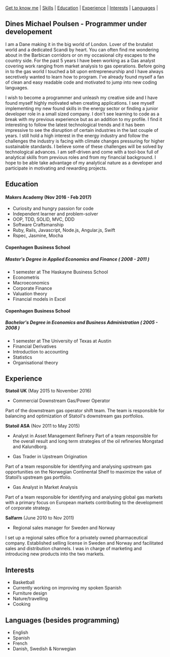 [Get to know me](https://github.com/dinespoulsen/CV#get-to-know-me) | [Skills](https://github.com/dinespoulsen/CV#skills) | [Education](https://github.com/dinespoulsen/CV#education) | [Experience](https://github.com/dinespoulsen/CV#experience) | [Interests](https://github.com/dinespoulsen/CV#interests) | [Languages](https://github.com/dinespoulsen/CV#interests) |

## Dines Michael Poulsen - Programmer under developement

I am a Dane making it in the big world of London. Lover of the brutalist world and a dedicated Scandi by heart. You can often find me wondering about in the Barbican corridors or on my occasional city escapes to the country side. For the past 5 years I have been working as a Gas analyst covering work ranging from market analysis to gas operations. Before going in to the gas world I touched a bit upon entrepreneurship and I have always secretively wanted to learn how to program.  I've already found myself a fan of clean and easy readable code and motivated to jump into new coding languages.

 I wish to become a programmer and unleash my creative side and I have found myself highly motivated when creating applications. I see myself implementing my new found skills in the energy sector or finding a junior developer role in a small sized company. I don't see learning to code as a break with my previous experience but as an addition to my profile. I find it interesting to follow the latest technological trends and it has been impressive to see the disruption of certain industries in the last couple of years. I still hold a high interest in the energy industry and follow the challenges the industry is facing with climate changes pressuring for higher sustainable standards. I believe some of these challenges will be solved by technological advances. I am self-driven and come with a tool-box full of analytical skills from previous roles and from my financial background. I hope to be able take advantage of my analytical nature as a developer and participate in motivating and rewarding projects.

## Education

#### Makers Academy (Nov 2016 - Feb 2017)

- Curiosity and hungry passion for code
- Independent learner and problem-solver
- OOP, TDD, SOLID, MVC, DDD
- Software Craftsmanship
- Ruby, Rails, Javascript, Node.js, Angular.js, Swift
- Rspec, Jasmine, Mocha

#### Copenhagen Business School
##### Master's Degree in Applied Economics and Finance ( 2008 - 2011 )
- 1 semester at The Haskayne Business School
- Econometris
- Macroeconomics
- Corporate Finance
- Valuation theory
- Financial models in Excel

#### Copenhagen Business School
##### Bachelor's Degree in Economics and Business Administration ( 2005 - 2008 )
- 1 semester at The University of Texas at Austin
- Financial Derivatives
- Introduction to accounting
- Statistics
- Organisational theory

## Experience

**Statoil UK** (May 2015 to November 2016)    
- Commercial Downstream Gas/Power Operator

Part of the downstream gas operator shift team. The team is responsible for balancing and optimization of Statoil's downstream gas portfolios.

**Statoil ASA** (Nov 2011 to May 2015)   
- Analyst in Asset Management Refinery
Part of a team responsible for the overall result and long term strategies of the oil refineries Mongstad and Kalundborg.

- Gas Trader in Upstream Origination

Part of a team responsible for identifying and analysing upstream gas opportunities on the Norwegian Continental Shelf to maximize the value of Statoil’s upstream gas portfolio.

- Gas Analyst in Market Analysis

Part of a team responsible for identifying and analysing global gas markets with a primary focus on European markets contributing to the development of corporate strategy.

**Salfarm** (June 2010 to Nov 2011)  
- Regional sales manager for Sweden and Norway

I set up a regional sales office for a privately owned pharmaceutical company. Established selling license in Sweden and Norway and facilitated sales and distribution channels. I was in charge of marketing and introducing new products into the two markets.

## Interests
- Basketball
- Currently working on improving my spoken Spanish
- Furniture design
- Nature/travelling
- Cooking

## Languages (besides programming)
- English
- Spanish
- French
- Danish, Swedish & Norwegian

